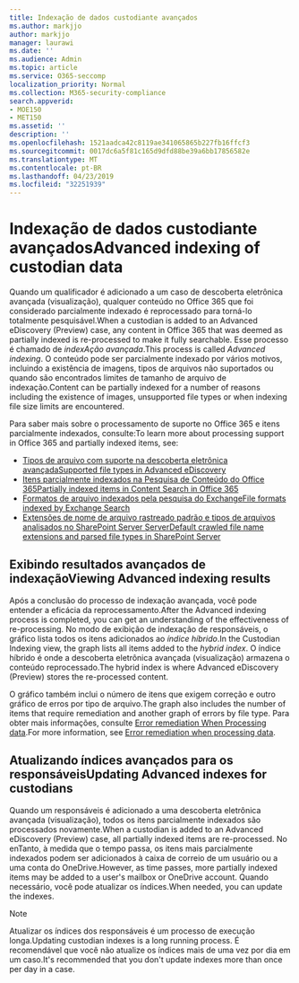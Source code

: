 ```yaml
---
title: Indexação de dados custodiante avançados
ms.author: markjjo
author: markjjo
manager: laurawi
ms.date: ''
ms.audience: Admin
ms.topic: article
ms.service: O365-seccomp
localization_priority: Normal
ms.collection: M365-security-compliance
search.appverid:
- MOE150
- MET150
ms.assetid: ''
description: ''
ms.openlocfilehash: 1521aadca42c8119ae341065865b227fb16ffcf3
ms.sourcegitcommit: 0017dc6a5f81c165d9dfd88be39a6bb17856582e
ms.translationtype: MT
ms.contentlocale: pt-BR
ms.lasthandoff: 04/23/2019
ms.locfileid: "32251939"
---
```

# <a name="advanced-indexing-of-custodian-data"></a><span data-ttu-id="97ace-102">Indexação de dados custodiante avançados</span><span class="sxs-lookup"><span data-stu-id="97ace-102">Advanced indexing of custodian data</span></span>

<span data-ttu-id="97ace-103">Quando um qualificador é adicionado a um caso de descoberta eletrônica avançada (visualização), qualquer conteúdo no Office 365 que foi considerado parcialmente indexado é reprocessado para torná-lo totalmente pesquisável.</span><span class="sxs-lookup"><span data-stu-id="97ace-103">When a custodian is added to an Advanced eDiscovery (Preview) case, any content in Office 365 that was deemed as partially indexed is re-processed to make it fully searchable.</span></span>  <span data-ttu-id="97ace-104">Esse processo é chamado de *indexAção avançada*.</span><span class="sxs-lookup"><span data-stu-id="97ace-104">This process is called *Advanced indexing*.</span></span> <span data-ttu-id="97ace-105">O conteúdo pode ser parcialmente indexado por vários motivos, incluindo a existência de imagens, tipos de arquivos não suportados ou quando são encontrados limites de tamanho de arquivo de indexação.</span><span class="sxs-lookup"><span data-stu-id="97ace-105">Content can be partially indexed for a number of reasons including the existence of images, unsupported file types or when indexing file size limits are encountered.</span></span>

<span data-ttu-id="97ace-106">Para saber mais sobre o processamento de suporte no Office 365 e itens parcialmente indexados, consulte:</span><span class="sxs-lookup"><span data-stu-id="97ace-106">To learn more about processing support in Office 365 and partially indexed items, see:</span></span>

- [<span data-ttu-id="97ace-107">Tipos de arquivo com suporte na descoberta eletrônica avançada</span><span class="sxs-lookup"><span data-stu-id="97ace-107">Supported file types in Advanced eDiscovery</span></span>](supported-filetypes-ediscovery20.md)
- [<span data-ttu-id="97ace-108">Itens parcialmente indexados na Pesquisa de Conteúdo do Office 365</span><span class="sxs-lookup"><span data-stu-id="97ace-108">Partially indexed items in Content Search in Office 365</span></span>](https://docs.microsoft.com/en-us/office365/securitycompliance/partially-indexed-items-in-content-search)
- [<span data-ttu-id="97ace-109">Formatos de arquivo indexados pela pesquisa do Exchange</span><span class="sxs-lookup"><span data-stu-id="97ace-109">File formats indexed by Exchange Search</span></span>](https://docs.microsoft.com/en-us/exchange/file-formats-indexed-by-exchange-search-exchange-2013-help)
- [<span data-ttu-id="97ace-110">Extensões de nome de arquivo rastreado padrão e tipos de arquivos analisados no SharePoint Server Server</span><span class="sxs-lookup"><span data-stu-id="97ace-110">Default crawled file name extensions and parsed file types in SharePoint Server</span></span>](https://docs.microsoft.com/en-us/SharePoint/technical-reference/default-crawled-file-name-extensions-and-parsed-file-types)

## <a name="viewing-advanced-indexing-results"></a><span data-ttu-id="97ace-111">Exibindo resultados avançados de indexação</span><span class="sxs-lookup"><span data-stu-id="97ace-111">Viewing Advanced indexing results</span></span>

<span data-ttu-id="97ace-112">Após a conclusão do processo de indexação avançada, você pode entender a eficácia da reprocessamento.</span><span class="sxs-lookup"><span data-stu-id="97ace-112">After the Advanced indexing process is completed, you can get an understanding of the effectiveness of re-processing.</span></span>  <span data-ttu-id="97ace-113">No modo de exibição de indexação de responsáveis, o gráfico lista todos os itens adicionados ao *índice híbrido*.</span><span class="sxs-lookup"><span data-stu-id="97ace-113">In the Custodian Indexing view, the graph lists all items added to the *hybrid index*.</span></span>  <span data-ttu-id="97ace-114">O índice híbrido é onde a descoberta eletrônica avançada (visualização) armazena o conteúdo reprocessado.</span><span class="sxs-lookup"><span data-stu-id="97ace-114">The hybrid index is where Advanced eDiscovery (Preview) stores the re-processed content.</span></span>

<span data-ttu-id="97ace-115">O gráfico também inclui o número de itens que exigem correção e outro gráfico de erros por tipo de arquivo.</span><span class="sxs-lookup"><span data-stu-id="97ace-115">The graph also includes the number of items that require remediation and another graph of errors by file type.</span></span> <span data-ttu-id="97ace-116">Para obter mais informações, consulte [Error remediation When Processing data](error-remediation.md).</span><span class="sxs-lookup"><span data-stu-id="97ace-116">For more information, see [Error remediation when processing data](error-remediation.md).</span></span>

## <a name="updating-advanced-indexes-for-custodians"></a><span data-ttu-id="97ace-117">Atualizando índices avançados para os responsáveis</span><span class="sxs-lookup"><span data-stu-id="97ace-117">Updating Advanced indexes for custodians</span></span>

<span data-ttu-id="97ace-118">Quando um responsáveis é adicionado a uma descoberta eletrônica avançada (visualização), todos os itens parcialmente indexados são processados novamente.</span><span class="sxs-lookup"><span data-stu-id="97ace-118">When a custodian is added to an Advanced eDiscovery (Preview) case, all partially indexed items are re-processed.</span></span> <span data-ttu-id="97ace-119">No enTanto, à medida que o tempo passa, os itens mais parcialmente indexados podem ser adicionados à caixa de correio de um usuário ou a uma conta do OneDrive.</span><span class="sxs-lookup"><span data-stu-id="97ace-119">However, as time passes, more partially indexed items may be added to a user's mailbox or OneDrive account.</span></span>  <span data-ttu-id="97ace-120">Quando necessário, você pode atualizar os índices.</span><span class="sxs-lookup"><span data-stu-id="97ace-120">When needed, you can update the indexes.</span></span>

> [!NOTE]
> <span data-ttu-id="97ace-121">Atualizar os índices dos responsáveis é um processo de execução longa.</span><span class="sxs-lookup"><span data-stu-id="97ace-121">Updating custodian indexes is a long running process.</span></span> <span data-ttu-id="97ace-122">É recomendável que você não atualize os índices mais de uma vez por dia em um caso.</span><span class="sxs-lookup"><span data-stu-id="97ace-122">It's recommended that you don't update indexes more than once per day in a case.</span></span>
